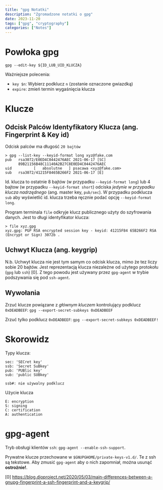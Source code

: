 ```yaml
---
title: "gpg Notatki"
description: "Zgromadzone notatki o gpg"
date: 2023-11-20
tags: ["gpg", "cryptography"]
categories: ["Notes"]
---
```

# Powłoka gpg

`gpg --edit-key ${ID_LUB_UID_KLUCZA}`

Ważniejsze polecenia:

- `key $n`: Wybierz podklucz `n` (zostanie oznaczone gwiazdką)
- `expire`: zmień termin wygaśnięcia klucza

# Klucze

## Odcisk Palców Identyfikatory Klucza (ang. Fingerprint & Key id)

Odcisk palców ma długość `20 bajtów`

```
> gpg --list-key --keyid-format long xyz@fake.com
pub   rsa3072/E0ED4C0442476AEC 2021-06-17 [SC]
      89B21156B48C11140A2B27C8E0ED4C0442476AEC
uid          [   absolutne   ] psacawa <xyz@fake.com>
sub   rsa3072/41215F8465B266F2 2021-06-17 [E]
```

Id. klucza to ostatnie 8 bajtów (w przypadku `--keyid-format long`) lub 4 bajtow (w przypadku `--keyid-format short`) odciska _jedynie w przypadku klucza nadrzędnego_ (ang. master key, `pub/sec`). W przypadku podklucza `sub` aby wyświetlić id. klucza trzeba ręcznie podać opcję `--keyid-format long`.

Program terminala `file` odkryje klucz publicznego użyty do szyfrowania danych. Jest to długi identyfikator klucza:

```
> file xyz.gpg
xyz.gpg: PGP RSA encrypted session key - keyid: 41215F84 65B266F2 RSA (Encrypt or Sign) 3072b .
```

## Uchwyt Klucza (ang. keygrip)

N.b. Uchwyt klucza nie jest tym samym co odcisk klucza, mimo że tez liczy sobie 20 bajtów. Jest reprezentacją klucza niezależne od użytego protokołu (`gpg` lub `ssh`) [0]. Z tego powodu jest używany przez `gpg-agent` w trybie podszywania się pod `ssh-agent`.

## Wywołania

Zrzuć klucze powiązane z _głównym kluczem_ kontrolujący podklucz `0xDEADBEEF`:
`gpg --export-secret-subkeys 0xDEADBEEF`

Zrzuć tylko podklucz `0xDEADBEEF`:
`gpg --export-secret-subkeys 0xDEADBEEF!`

# Skorowidz

Typy klucza:

```
sec: 'SECret key'
ssb: 'Secret SuBkey'
pub: 'PUBlic key'
sub: 'public SUBkey'
```

```
ssb#: nie używalny podklucz
```

Użycie klucza

```
E: encryption
S: signing
C: certification
A: authentication
```

# gpg-agent

Tryb obsługi klientów `ssh`: `gpg-agent --enable-ssh-support`.

Prywatne klucze przechowane w `$GNUPGHOME/private-keys-v1.d/`. Te z ssh są tekstowe. Aby zmusić `gpg-agent` aby o nich zapomniał, można usunąć **ostrożnie!**.

<!-- TODO 10/11/20 psacawa: ssb# ? -->
<!-- TODO 10/11/20 psacawa:--export-secret-subkey makes unusable?  -->

[0] https://blog.djoproject.net/2020/05/03/main-differences-between-a-gnupg-fingerprint-a-ssh-fingerprint-and-a-keygrip/

